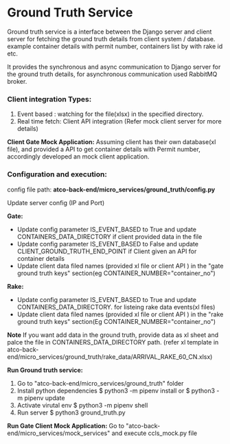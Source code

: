 # Ground Truth Service


Ground truth service is a interface between the Django server and client server for fetching the ground truth details from client system / database. example container details with permit number, containers list by with rake id etc.

It provides the synchronous and async communication to Django server for the ground truth details, for asynchronous communication used RabbitMQ broker.

### Client integration Types:

1. Event based : watching for the file(xlsx) in the specified directory. 
2. Real time fetch: Client API integration (Refer mock client server for more details)

**Client Gate Mock Application:**
Assuming client has their own database(xl file), and provided a API to get container details with Permit number, accordingly developed an mock client application.

### Configuration and execution:
config file path: **atco-back-end/micro_services/ground_truth/config.py**

Update server config (IP and Port)

**Gate:**

- Update config parameter  IS_EVENT_BASED to True and update CONTAINERS_DATA_DIRECTORY if client provided data in the file
- Update config parameter  IS_EVENT_BASED to False and update CLIENT_GROUND_TRUTH_END_POINT if Client given an API for container details
- Update client data filed names (provided xl file or client API )  in the "gate ground truth keys" section(eg CONTAINER_NUMBER="container_no")


**Rake:**

- Update config parameter  IS_EVENT_BASED to True and update CONTAINERS_DATA_DIRECTORY.  for listeing rake data events(xl files)
- Update client data filed names (provided xl file or client API )  in the "rake ground truth keys" section(Eg CONTAINER_NUMBER="container_no")

**Note**    If you want add data in the ground truth, provide data as xl sheet and palce the file in  CONTAINERS_DATA_DIRECTORY  path. (refer xl template in atco-back-end/micro_services/ground_truth/rake_data/ARRIVAL_RAKE_60_CN.xlsx)


**Run Ground truth service:**
1. Go to "atco-back-end/micro_services/ground_truth"  folder
2. Install python dependencies $ python3 -m pipenv install or $  python3 -m pipenv update
3. Activate virutal env  $ python3 -m pipenv shell
4. Run server $ python3 ground_truth.py

**Run Gate Client Mock Application:**
Go to "atco-back-end/micro_services/mock_services" and execute ccls_mock.py file